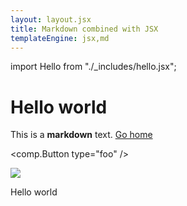 ```yaml
---
layout: layout.jsx
title: Markdown combined with JSX
templateEngine: jsx,md
---
```


import Hello from "./_includes/hello.jsx";

# Hello <strong className="foo">world</strong>

This is a **markdown** text. [Go home](/)

<comp.Button type="foo" />

<img src="foo" />

<Hello>Hello world</Hello>
